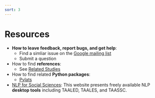 ```yaml
---
sort: 3
---
```


# Resources
* **How to leave feedback, report bugs, and get help**:
  * Find a simliar issue on the [Google mailing list](https://groups.google.com/g/linguistic-analysis-tools)
  * Submit a question
* How to find **references**:
  * See [Related Studies](https://lcr-ads-lab.github.io/TAALED/references/1.%20Related%20Studies.html)
* How to find related **Python packages**: 
  * [Pylats](https://github.com/LCR-ADS-Lab/pylats)
* [NLP for Social Sciences](https://www.linguisticanalysistools.org): This website presents freely available NLP **desktop tools** including TAALED, TAALES, and TAASSC.
